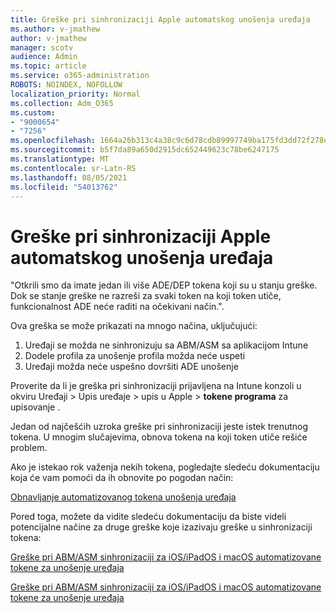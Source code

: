 ```yaml
---
title: Greške pri sinhronizaciji Apple automatskog unošenja uređaja
ms.author: v-jmathew
author: v-jmathew
manager: scotv
audience: Admin
ms.topic: article
ms.service: o365-administration
ROBOTS: NOINDEX, NOFOLLOW
localization_priority: Normal
ms.collection: Adm_O365
ms.custom:
- "9000654"
- "7256"
ms.openlocfilehash: 1664a26b313c4a38c9c6d78cdb89997749ba175fd3dd72f278e99bbd50b0ee84
ms.sourcegitcommit: b5f7da89a650d2915dc652449623c78be6247175
ms.translationtype: MT
ms.contentlocale: sr-Latn-RS
ms.lasthandoff: 08/05/2021
ms.locfileid: "54013762"
---
```

# <a name="apple-automatic-device-enrollment-sync-errors"></a>Greške pri sinhronizaciji Apple automatskog unošenja uređaja

"Otkrili smo da imate jedan ili više ADE/DEP tokena koji su u stanju greške. Dok se stanje greške ne razreši za svaki token na koji token utiče, funkcionalnost ADE neće raditi na očekivani način.".

Ova greška se može prikazati na mnogo načina, uključujući:

1. Uređaji se možda ne sinhronizuju sa ABM/ASM sa aplikacijom Intune
2. Dodele profila za unošenje profila možda neće uspeti
3. Uređaji možda neće uspešno dovršiti ADE unošenje

Proverite da li je greška pri sinhronizaciji prijavljena na Intune konzoli u okviru Uređaji > Upis uređaje > upis u Apple > **tokene programa** za upisovanje .

Jedan od najčešćih uzroka greške pri sinhronizaciji jeste istek trenutnog tokena. U mnogim slučajevima, obnova tokena na koji token utiče rešiće problem.

Ako je istekao rok važenja nekih tokena, pogledajte sledeću dokumentaciju koja će vam pomoći da ih obnovite po pogodan način:

[Obnavljanje automatizovanog tokena unošenja uređaja](https://docs.microsoft.com/mem/intune/enrollment/device-enrollment-program-enroll-ios#renew-an-automated-device-enrollment-token)

Pored toga, možete da vidite sledeću dokumentaciju da biste videli potencijalne načine za druge greške koje izazivaju greške u sinhronizaciji tokena:

[Greške pri ABM/ASM sinhronizaciji za iOS/iPadOS i macOS automatizovane tokene za unošenje uređaja](https://docs.microsoft.com/mem/intune/enrollment/troubleshoot-ios-enrollment-errors#sync-token-errors-between-intune-and-ade-dep)







[Greške pri ABM/ASM sinhronizaciji za iOS/iPadOS i macOS automatizovane tokene za unošenje uređaja](https://docs.microsoft.com/mem/intune/enrollment/troubleshoot-ios-enrollment-errors#resolutions-when-syncing-tokens-between-intune-and-abmasm-for-automated-device-enrollment)

